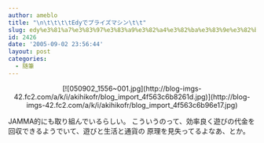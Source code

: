 ```yaml
---
author: ameblo
title: "\n\t\t\t\tEdyでプライズマシン\t\t"
slug: edy%e3%81%a7%e3%83%97%e3%83%a9%e3%82%a4%e3%82%ba%e3%83%9e%e3%82%b7%e3%83%b3
id: 2426
date: '2005-09-02 23:56:44'
layout: post
categories:
  - 随筆
---
```


<div align="center">[![050902_1556~001.jpg](http://blog-imgs-42.fc2.com/a/k/i/akihikofr/blog_import_4f563c6b8261d.jpg)](http://blog-imgs-42.fc2.com/a/k/i/akihikofr/blog_import_4f563c6b96e17.jpg)</div>

JAMMA的にも取り組んでいるらしい。 こういうのって、効率良く遊びの代金を回収できるようでいて、遊びと生活と通貨の 原理を見失ってるよなあ、とか。